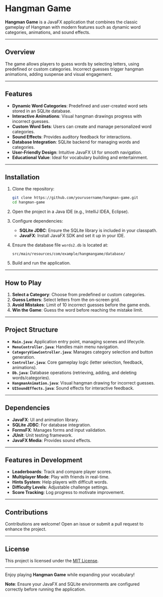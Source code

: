 
# Hangman Game

**Hangman Game** is a JavaFX application that combines the classic gameplay of Hangman with modern features such as dynamic word categories, animations, and sound effects.

---

## Overview

The game allows players to guess words by selecting letters, using predefined or custom categories. Incorrect guesses trigger hangman animations, adding suspense and visual engagement.

---

## Features

- **Dynamic Word Categories**: Predefined and user-created word sets stored in an SQLite database.
- **Interactive Animations**: Visual hangman drawings progress with incorrect guesses.
- **Custom Word Sets**: Users can create and manage personalized word categories.
- **Sound Effects**: Provides auditory feedback for interactions.
- **Database Integration**: SQLite backend for managing words and categories.
- **User-Friendly Design**: Intuitive JavaFX UI for smooth navigation.
- **Educational Value**: Ideal for vocabulary building and entertainment.

---

## Installation

1. Clone the repository:
   ```bash
   git clone https://github.com/yourusername/hangman-game.git
   cd hangman-game
   ```

2. Open the project in a Java IDE (e.g., IntelliJ IDEA, Eclipse).

3. Configure dependencies:
    - **SQLite JDBC**: Ensure the SQLite library is included in your classpath.
    - **JavaFX**: Install JavaFX SDK and set it up in your IDE.

4. Ensure the database file `words2.db` is located at:
   ```
   src/main/resources/com/example/hangmangame/database/
   ```

5. Build and run the application.

---

## How to Play

1. **Select a Category**: Choose from predefined or custom categories.
2. **Guess Letters**: Select letters from the on-screen grid.
3. **Avoid Mistakes**: Limit of 10 incorrect guesses before the game ends.
4. **Win the Game**: Guess the word before reaching the mistake limit.

---

## Project Structure

- **`Main.java`**: Application entry point, managing scenes and lifecycle.
- **`MenuController.java`**: Handles main menu navigation.
- **`CategoryViewController.java`**: Manages category selection and button generation.
- **`Controller.java`**: Core gameplay logic (letter selection, feedback, animations).
- **`Db.java`**: Database operations (retrieving, adding, and deleting words/categories).
- **`HangmanAnimation.java`**: Visual hangman drawing for incorrect guesses.
- **`UISoundEffects.java`**: Sound effects for interactive feedback.

---

## Dependencies

- **JavaFX**: UI and animation library.
- **SQLite JDBC**: For database integration.
- **FormsFX**: Manages forms and input validation.
- **JUnit**: Unit testing framework.
- **JavaFX Media**: Provides sound effects.

---

## Features in Development

- **Leaderboards**: Track and compare player scores.
- **Multiplayer Mode**: Play with friends in real-time.
- **Hints System**: Help players with difficult words.
- **Difficulty Levels**: Adjustable challenge settings.
- **Score Tracking**: Log progress to motivate improvement.

---

## Contributions

Contributions are welcome! Open an issue or submit a pull request to enhance the project.

---

## License

This project is licensed under the [MIT License](LICENSE).

---

Enjoy playing **Hangman Game** while expanding your vocabulary!

**Note**: Ensure your JavaFX and SQLite environments are configured correctly before running the application.

